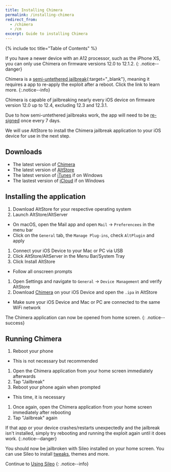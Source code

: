 ```yaml
---
title: Installing Chimera
permalink: /installing-chimera
redirect_from:
  - /chimera
  - /cm
excerpt: Guide to installing Chimera
---
```


{% include toc title="Table of Contents" %}

If you have a newer device with an A12 processor, such as the iPhone XS, you can only use Chimera on firmware versions 12.0 to 12.1.2.
{: .notice--danger}

Chimera is a [semi-untethered jailbreak](/types-of-jailbreak#semi-untethered-jailbreaks){:target="_blank"}, meaning it requires a app to re-apply the exploit after a reboot. Click the link to learn more.
{:.notice--info}

Chimera is capable of jailbreaking nearly every iOS device on firmware version 12.0 up to 12.4, excluding 12.3 and 12.3.1.

Due to how semi-untethered jailbreaks work, the app will need to be [re-signed](resigning-apps) once every 7 days.

We will use AltStore to install the Chimera jailbreak application to your iOS device for use in the next step.

## Downloads

- The latest version of [Chimera](https://chimera.sh/)
- The latest version of [AltStore](http://altstore.io/)
- The latest version of [iTunes](https://www.apple.com/itunes/download/win32) if on Windows
- The lastest version of [iCloud](https://secure-appldnld.apple.com/windows/061-91601-20200323-974a39d0-41fc-4761-b571-318b7d9205ed/iCloudSetup.exe) if on Windows

## Installing the application

1. Download AltStore for your respective operating system
1. Launch AltStore/AltServer
  - On macOS, open the Mail app and open `Mail` -> `Preferencees` in the menu bar
  - Click on the `General` tab, the `Manage Plug-ins`, check `AltPlugin` and apply
1. Connect your iOS Device to your Mac or PC via USB
1. Click AltStore/AltServer in the Menu Bar/System Tray
1. Click Install AltStore
  - Follow all onscreen prompts
1. Open Settings and navigate to `General` -> `Device Management` and verify AltStore
1. Download [Chimera](https://chimera.sh/) on your iOS Device and open the `.ipa` in AltStore
  - Make sure your iOS Device and Mac or PC are connected to the same WiFi network

The Chimera application can now be opened from home screen.
{: .notice--success}


## Running Chimera

1. Reboot your phone
  - This is not necessary but recommended
1. Open the Chimera application from your home screen immediately afterwards
1. Tap "Jailbreak"
1. Reboot your phone again when prompted
  - This time, it is necessary
1. Once again, open the Chimera application from your home screen immediately after rebooting
1. Tap "Jailbreak" again

If that app or your device crashes/restarts unexpectedly and the jailbreak isn't installed, simply try rebooting and running the exploit again until it does work.
{:.notice--danger}

You should now be jailbroken with Sileo installed on your home screen. You can use Sileo to install [tweaks](faq#tweaks), themes and more.

Continue to [Using Sileo](using-sileo)
{: .notice--info}
